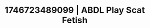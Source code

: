 ---
categories:
- AI-generated
- Dirty whispers
- Sultry laughter
- Erotic dream roleplay
- Softcore vibes
- Erotic dreamscape
- ASMR
- Cosplay
image: /assets/images/1746723489099.jpg
layout: post
seo:
  description: Featured content with exclusive ABDL Play, Scat Fetish. HD images available.
  keywords: ABDL Play, Scat Fetish
  og_image: /assets/images/1746723489099.jpg
  schema_type: VisualArtwork
tags:
- '#1746723489099'
- Scat Fetish
- ABDL Play
title: 1746723489099 | ABDL Play Scat Fetish
---